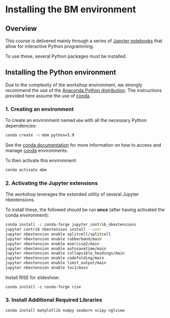 # Installing the BM environment

## Overview

This course is delivered mainly through a series of [Jupyter notebooks][1]
that allow for interactive Python programming.

To use these, several Python packages must be installed.

## Installing the Python environment

Due to the complexity of the workshop environment, we strongly recommend the
use of the [Anaconda Python distribution][2]. The instructions provided here
assume the use of [conda][3].

### 1. Creating an environment

To create an environment named `mbm` with all the necessary
Python dependencies:

```bash
conda create -n mbm python=3.9
```

See the [conda documentation][4] for more information on how to access and
manage [conda][3] environments.

To then activate this environment:

```bash
conda activate mbm
```

### 2. Activating the Jupyter extensions

The workshop leverages the extended utility of several Jupyter nbextensions.

To install these, the followed should be run **once** (after having activated
the conda environment):

```bash
conda install -c conda-forge jupyter_contrib_nbextensions
jupyter contrib nbextension install --user
jupyter nbextension enable splitcell/splitcell
jupyter nbextension enable rubberband/main
jupyter nbextension enable exercise2/main
jupyter nbextension enable autosavetime/main
jupyter nbextension enable collapsible_headings/main
jupyter nbextension enable codefolding/main
jupyter nbextension enable limit_output/main
jupyter nbextension enable toc2/main
```

Install RISE for slideshow: 
```
conda install -c conda-forge rise
```

### 3. Install Additional Required Libraries

```bash
conda install matplotlib numpy seaborn scipy nglview
```


[1]: https://jupyter-notebook.readthedocs.io/en/stable/
[2]: https://docs.anaconda.com/anaconda/install/
[3]: https://conda.io/projects/conda/en/latest/index.html
[4]: https://docs.conda.io/projects/conda/en/latest/user-guide/getting-started.html?highlight=conda%20activate#managing-environments
